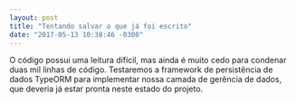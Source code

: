 ```yaml
---
layout: post
title: "Tentando salvar o que já foi escrito"
date: "2017-05-13 10:38:46 -0300"
---
```


O código possui uma leitura difícil, mas ainda é muito cedo para condenar duas mil linhas de código. Testaremos a framework de persistência de dados TypeORM para implementar nossa camada de gerência de dados, que deveria já estar pronta neste estado do projeto.

